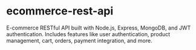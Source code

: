 # ecommerce-rest-api
E-commerce RESTful API built with Node.js, Express, MongoDB, and JWT authentication. Includes features like user authentication, product management, cart, orders, payment integration, and more.
